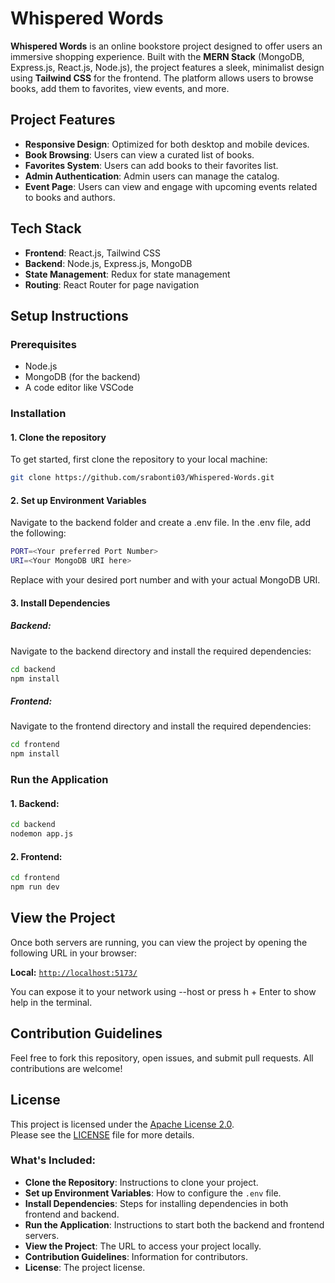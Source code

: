 # Whispered Words

**Whispered Words** is an online bookstore project designed to offer users an immersive shopping experience. Built with the **MERN Stack** (MongoDB, Express.js, React.js, Node.js), the project features a sleek, minimalist design using **Tailwind CSS** for the frontend. The platform allows users to browse books, add them to favorites, view events, and more.

## Project Features

- **Responsive Design**: Optimized for both desktop and mobile devices.
- **Book Browsing**: Users can view a curated list of books.
- **Favorites System**: Users can add books to their favorites list.
- **Admin Authentication**: Admin users can manage the catalog.
- **Event Page**: Users can view and engage with upcoming events related to books and authors.

## Tech Stack

- **Frontend**: React.js, Tailwind CSS
- **Backend**: Node.js, Express.js, MongoDB
- **State Management**: Redux for state management
- **Routing**: React Router for page navigation

## Setup Instructions

### Prerequisites

- Node.js
- MongoDB (for the backend)
- A code editor like VSCode

### Installation

#### 1. Clone the repository

To get started, first clone the repository to your local machine:

```bash
git clone https://github.com/srabonti03/Whispered-Words.git
```

#### 2. Set up Environment Variables

Navigate to the backend folder and create a .env file. In the .env file, add the following:

```bash
PORT=<Your preferred Port Number>
URI=<Your MongoDB URI here>
```
Replace <Your Preferred Port Number> with your desired port number and <Your Actual MongoDB Connection URI> with your actual MongoDB URI.

#### 3. Install Dependencies

##### Backend:

Navigate to the backend directory and install the required dependencies:

```bash
cd backend
npm install
```

##### Frontend:

Navigate to the frontend directory and install the required dependencies:

```bash
cd frontend
npm install
```

### Run the Application

#### 1. Backend:

```bash
cd backend
nodemon app.js
```

#### 2. Frontend:

```bash
cd frontend
npm run dev
```

## View the Project

Once both servers are running, you can view the project by opening the following URL in your browser:

**Local:** [`http://localhost:5173/`](http://localhost:5173/)

You can expose it to your network using --host or press h + Enter to show help in the terminal.

## Contribution Guidelines

Feel free to fork this repository, open issues, and submit pull requests. All contributions are welcome!

## License

This project is licensed under the [Apache License 2.0](https://www.apache.org/licenses/LICENSE-2.0).  
Please see the [LICENSE](LICENSE) file for more details.

### What's Included:

- **Clone the Repository**: Instructions to clone your project.
- **Set up Environment Variables**: How to configure the `.env` file.
- **Install Dependencies**: Steps for installing dependencies in both frontend and backend.
- **Run the Application**: Instructions to start both the backend and frontend servers.
- **View the Project**: The URL to access your project locally.
- **Contribution Guidelines**: Information for contributors.
- **License**: The project license.
